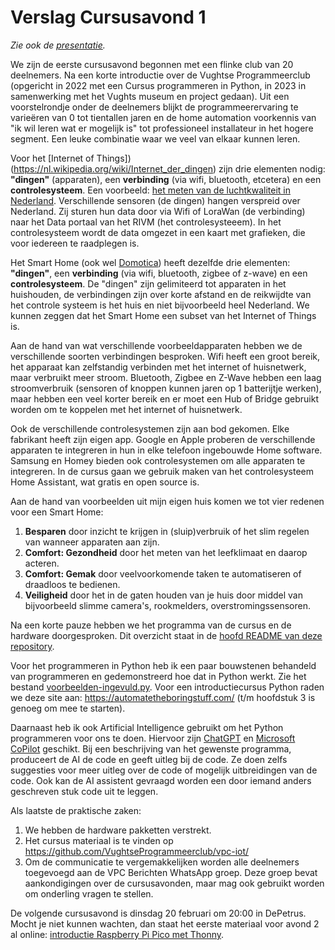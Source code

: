 # Verslag Cursusavond 1

_Zie ook de [presentatie](VPC%20Cursusavond%201%20introductie%20Internet%20of%20Things%20in%20een%20Smart%20Home.pdf)._

We zijn de eerste cursusavond begonnen met een flinke club van 20 deelnemers. Na een korte introductie over de Vughtse Programmeerclub (opgericht in 2022 met een Cursus programmeren in Python, in 2023 in samenwerking met het Vughts museum en project gedaan). Uit een voorstelrondje onder de deelnemers blijkt de programmeerervaring te varieëren van 0 tot tientallen jaren en de home automation voorkennis van "ik wil leren wat er mogelijk is" tot professioneel installateur in het hogere segment. Een leuke combinatie waar we veel van elkaar kunnen leren.

Voor het [Internet of Things])(https://nl.wikipedia.org/wiki/Internet_der_dingen) zijn drie elementen nodig: **"dingen"** (apparaten), een **verbinding** (via wifi, bluetooth, etcetera) en een **controlesysteem**. Een voorbeeld: [het meten van de luchtkwaliteit in Nederland](https://www.samenmeten.nl/). Verschillende sensoren (de dingen) hangen verspreid over Nederland. Zij sturen hun data door via Wifi of LoraWan (de verbinding) naar het Data portaal van het RIVM (het controlesysteeem). In het controlesysteem wordt de data omgezet in een kaart met grafieken, die voor iedereen te raadplegen is.

Het Smart Home (ook wel [Domotica](https://nl.wikipedia.org/wiki/Domotica)) heeft dezelfde drie elementen: **"dingen"**, een **verbinding** (via wifi, bluetooth, zigbee of z-wave) en een **controlesysteem**. De "dingen" zijn gelimiteerd tot apparaten in het huishouden, de verbindingen zijn over korte afstand en de reikwijdte van het controle systeem is het huis en niet bijvoorbeeld heel Nederland. We kunnen zeggen dat het Smart Home een subset van het Internet of Things is.

Aan de hand van wat verschillende voorbeeldapparaten hebben we de verschillende soorten verbindingen besproken. Wifi heeft een groot bereik, het apparaat kan zelfstandig verbinden met het internet of huisnetwerk, maar verbruikt meer stroom. Bluetooth, Zigbee en Z-Wave hebben een laag stroomverbruik (sensoren of knoppen kunnen jaren op 1 batterijtje werken), maar hebben een veel korter bereik en er moet een Hub of Bridge gebruikt worden om te koppelen met het internet of huisnetwerk.

Ook de verschillende controlesystemen zijn aan bod gekomen. Elke fabrikant heeft zijn eigen app. Google en Apple proberen de verschillende apparaten te integreren in hun in elke telefoon ingebouwde Home software. Samsung en Homey bieden ook controlesystemen om alle apparaten te integreren. In de cursus gaan we gebruik maken van het controlesysteem Home Assistant, wat gratis en open source is.

Aan de hand van voorbeelden uit mijn eigen huis komen we tot vier redenen voor een Smart Home:
1. **Besparen** door inzicht te krijgen in (sluip)verbruik of het slim regelen van wanneer apparaten aan zijn.
2. **Comfort: Gezondheid** door het meten van het leefklimaat en daarop acteren.
3. **Comfort: Gemak** door veelvoorkomende taken te automatiseren of draadloos te bedienen.
4. **Veiligheid** door het in de gaten houden van je huis door middel van bijvoorbeeld slimme camera's, rookmelders, overstromingssensoren.

Na een korte pauze hebben we het programma van de cursus en de hardware doorgesproken. Dit overzicht staat in de [hoofd README van deze repository](../README.md).

Voor het programmeren in Python heb ik een paar bouwstenen behandeld van programmeren en gedemonstreerd hoe dat in Python werkt. Zie het bestand [voorbeelden-ingevuld.py](voorbeelden-ingevuld.py). Voor een introductiecursus Python raden we deze site aan: https://automatetheboringstuff.com/ (t/m hoofdstuk 3 is genoeg om mee te starten).

Daarnaast heb ik ook Artificial Intelligence gebruikt om het Python programmeren voor ons te doen. Hiervoor zijn [ChatGPT](https://chat.openai.com/) en [Microsoft CoPilot](https://copilot.microsoft.com/) geschikt. Bij een beschrijving van het gewenste programma, produceert de AI de code en geeft uitleg bij de code. Ze doen zelfs suggesties voor meer uitleg over de code of mogelijk uitbreidingen van de code. Ook kan de AI assistent gevraagd worden een door iemand anders geschreven stuk code uit te leggen.

Als laatste de praktische zaken:
1. We hebben de hardware pakketten verstrekt.
2. Het cursus materiaal is te vinden op https://github.com/VughtseProgrammeerclub/vpc-iot/
3. Om de communicatie te vergemakkelijken worden alle deelnemers toegevoegd aan de VPC Berichten WhatsApp groep. Deze groep bevat aankondigingen over de cursusavonden, maar mag ook gebruikt worden om onderling vragen te stellen.

De volgende cursusavond is dinsdag 20 februari om 20:00 in DePetrus. Mocht je niet kunnen wachten, dan staat het eerste materiaal voor avond 2 al online: [introductie Raspberry Pi Pico met Thonny](../cursusavond2/introductie-raspberry-pi-pico-met-thonny.md).
